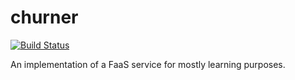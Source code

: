 # churner
[![Build Status](https://travis-ci.com/nickbirnberg/churner.svg?token=qyjjyAxFnRqFpzrshLQ1&branch=master)](https://travis-ci.com/nickbirnberg/churner)

An implementation of a FaaS service for mostly learning purposes.
